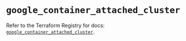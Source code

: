 # `google_container_attached_cluster`

Refer to the Terraform Registry for docs: [`google_container_attached_cluster`](https://registry.terraform.io/providers/hashicorp/google-beta/6.7.0/docs/resources/google_container_attached_cluster).
